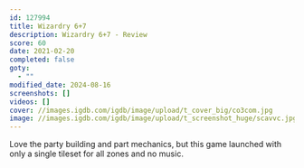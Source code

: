 ```yaml
---
id: 127994
title: Wizardry 6+7
description: Wizardry 6+7 - Review
score: 60
date: 2021-02-20
completed: false
goty:
  - ""
modified_date: 2024-08-16
screenshots: []
videos: []
cover: //images.igdb.com/igdb/image/upload/t_cover_big/co3com.jpg
image: //images.igdb.com/igdb/image/upload/t_screenshot_huge/scavvc.jpg
---
```

Love the party building and part mechanics, but this game launched with only a single tileset for all zones and no music.